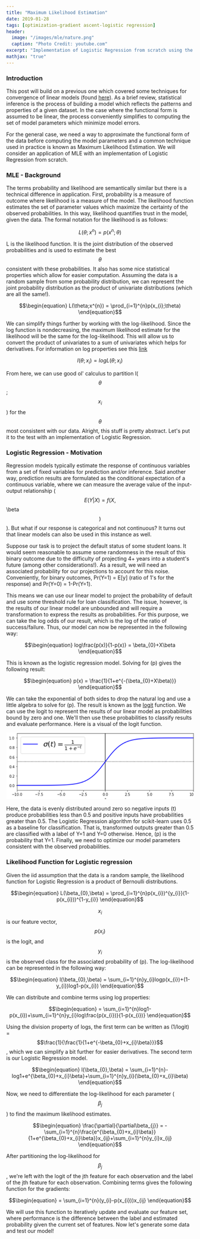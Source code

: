 ```yaml
---
title: "Maximum Likelihood Estimation"
date: 2019-01-28
tags: [optimization-gradient ascent-logistic regression]
header:
  image: "/images/mle/nature.png"
  caption: "Photo Credit: youtube.com"
excerpt: "Implementation of Logistic Regression from scratch using the properties of maximum likelihood estimation."
mathjax: "true"
---
```


### Introduction

This post will build on a previous one which covered some techniques for convergence of linear models (found [here](https://l0rdm0rd.github.io/convergence/)). As a brief review, statistical inference is the process of building a model which reflects the patterns and properties of a given dataset. In the case where the functional form is assumed to be linear, the process conveniently simplifies to computing the set of model parameters which minimize model errors.

For the general case, we need a way to approximate the functional form of the data before computing the model parameters and a common technique used in practice is known as Maximum Likelihood Estimation. We will consider an application of MLE with an implementation of Logistic Regression from scratch.

### MLE - Background

The terms probability and likelihood are semantically similar but there is a technical difference in application. First, probability is a measure of outcome where likelihood is a measure of the model. The likelihood function estimates the set of parameter values which maximize the certainty of the observed probabilities. In this way, likelihood quantifies trust in the model, given the data. The formal notation for the likelihood is as follows:

$$\begin{equation}
L(\theta;x^{n}) = p(x^{n};\theta)
\end{equation}$$

L is the likelihood function. It is the joint distribution of the observed probabilities and is used to estimate the best $$\theta$$ consistent with these probabilities. It also has some nice statistical properties which allow for easier computation. Assuming the data is a random sample from some probability distribution, we can represent the joint probability distribution as the product of univariate distributions (which are all the same!).

$$\begin{equation}
L(\theta;x^{n}) = \prod_{i=1}^{n}p(x_{i};\theta)
\end{equation}$$

We can simplify things further by working with the log-likelihood. Since the log function is nondecreasing, the maximum likelihood estimate for the likelihood will be the same for the log-likelihood. This will allow us to convert the product of univariates to a sum of univariates which helps for derivatives. For information on log properties see this [link](https://www.khanacademy.org/math/algebra2/exponential-and-logarithmic-functions/properties-of-logarithms/a/properties-of-logarithms)

$$\begin{equation}
l(\theta;x_{i}) = logL(\theta;x_{i})
\end{equation}$$

From here, we can use good ol' calculus to partition l($$\theta$$;$$x_{i}$$) for the $$\theta$$ most consistent with our data. Alright, this stuff is pretty abstract. Let's put it to the test with an implementation of Logistic Regression.

### Logistic Regression - Motivation

Regression models typically estimate the response of continuous variables from a set of fixed variables for prediction and/or inference. Said another way, prediction results are formulated as the conditional expectation of a continuous variable, where we can measure the average value of the input-output relationship ($$E(Y|X) = f(X,$$\beta$$)$$). But what if our response is categorical and not continuous? It turns out that linear models can also be used in this instance as well.

Suppose our task is to project the default status of some student loans. It would seem reasonable to assume some randomness in the result of this binary outcome due to the difficulty of projecting 4+ years into a student's future (among other considerations!). As a result, we will need an associated probability for our projections to account for this noise. Conveniently, for binary outcomes, Pr(Y=1) = E[y] (ratio of 1's for the response) and Pr(Y=0) = 1-Pr(Y=1).

This means we can use our linear model to project the probability of default and use some threshold rule for loan classification. The issue, however, is the results of our linear model are unbounded and will require a transformation to express the results as probabilities. For this purpose, we can take the log odds of our result, which is the log of the ratio of success/failure. Thus, our model can now be represented in the following way:

$$\begin{equation}
log\frac{p(x)}{1-p(x)} = \beta_{0}+X\beta
\end{equation}$$

This is known as the logistic regression model. Solving for (p) gives the following result:

$$\begin{equation}
p(x) = \frac{1}{1+e^{-(\beta_{0}+X\beta)}}
\end{equation}$$

We can take the exponential of both sides to drop the natural log and use a little algebra to solve for (p). The result is known as the [logit](https://en.wikipedia.org/wiki/Logit) function. We can use the logit to represent the results of our linear model as probabilities bound by zero and one. We'll then use these probabilities to classify results and evaluate performance. Here is a visual of the logit function.

![png](/images/mle/sigmoid.png?raw=True)

Here, the data is evenly distributed around zero so negative inputs (t) produce probabilities less than 0.5 and positive inputs have probabilities greater than 0.5. The Logistic Regression algorithm for scikit-learn uses 0.5 as a baseline for classification. That is, transformed outputs greater than 0.5 are classified with a label of Y=1 and Y=0 otherwise. Hence, (p) is the probability that Y=1. Finally, we need to optimize our model parameters consistent with the observed probabilities.

### Likelihood Function for Logistic regression

Given the iid assumption that the data is a random sample, the likelihood function for Logistic Regression is a product of Bernoulli distributions.

$$\begin{equation}
L(\beta_{0},\beta) = \prod_{i=1}^{n}p(x_{i})^{y_{i}}(1-p(x_{i}))^{1-y_{i}}
\end{equation}$$

$$x_{i}$$ is our feature vector, $$p(x_{i})$$ is the logit, and $$y_{i}$$ is the observed class for the associated probability of (p). The log-likelihood can be represented in the following way:

$$\begin{equation}
l(\beta_{0},\beta) = \sum_{i=1}^{n}y_{i}logp(x_{i})+(1-y_{i})log1-p(x_{i})
\end{equation}$$

We can distribute and combine terms using log properties:

$$\begin{equation}
= \sum_{i=1}^{n}log1-p(x_{i})+\sum_{i=1}^{n}y_{i}log\frac{p(x_{i})}{1-p(x_{i})}
\end{equation}$$

Using the division property of logs, the first term can be written as (1/logit) = $$\frac{1}{\frac{1}{1+e^{-\beta_{0}+x_{i}\beta}}}$$, which we can simplify a bit further for easier derivatives. The second term is our Logistic Regression model.

$$\begin{equation}
l(\beta_{0},\beta) = \sum_{i=1}^{n}-log1+e^{\beta_{0}+x_{i}\beta}+\sum_{i=1}^{n}y_{i}(\beta_{0}+x_{i}\beta)
\end{equation}$$

Now, we need to differentiate the log-likelihood for each parameter ($$\beta_{j}$$) to find the maximum likelihood estimates.

$$\begin{equation}
\frac{\partial}{\partial\beta_{j}} = -\sum_{i=1}^{n}\frac{e^{\beta_{0}+x_{i}\beta}}{1+e^{\beta_{0}+x_{i}\beta}}x_{ij}+\sum_{i=1}^{n}y_{i}x_{ij}
\end{equation}$$

After partitioning the log-likelihood for $$\beta_{j}$$, we're left with the logit of the jth feature for each observation and the label of the jth feature for each observation. Combining terms gives the following function for the gradients:

$$\begin{equation}
= \sum_{i=1}^{n}(y_{i}-p(x_{i}))x_{ij}
\end{equation}$$

We will use this function to iteratively update and evaluate our feature set, where performance is the difference between the label and estimated probability given the current set of features. Now let's generate some data and test our model!
